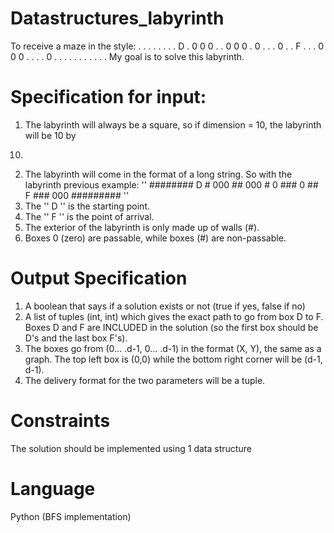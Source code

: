 # Datastructures_labyrinth
To receive a maze in the style: 
. . . . . . .
. D . 0 0 0 .
. 0 0 0 . 0 .
. . 0 . . F .
. . 0 0 0 . .
. . 0 . . . .
. . . . . . .
My goal is to solve this labyrinth.

# Specification for input:
1) The labyrinth will always be a square, so if dimension = 10, the labyrinth will be 10 by
10.
2) The labyrinth will come in the format of a long string. So with the labyrinth
previous example: '' ######## D # 000 ## 000 # 0 ### 0 ## F ### 000 ######### ''
3) The '' D '' is the starting point.
4) The '' F '' is the point of arrival.
5) The exterior of the labyrinth is only made up of walls (#).
6) Boxes 0 (zero) are passable, while boxes (#) are non-passable.

# Output Specification
1) A boolean that says if a solution exists or not (true if yes, false if no)
2) A list of tuples (int, int) which gives the exact path to go from box D to
F. Boxes D and F are INCLUDED in the solution (so the first box should be D's
and the last box F's).
3) The boxes go from (0… .d-1, 0… .d-1) in the format (X, Y), the same as a
graph.
The top left box is (0,0) while the bottom right corner will be
(d-1, d-1).
4) The delivery format for the two parameters will be
a tuple.

# Constraints
The solution should be implemented using 1 data structure

# Language 
Python (BFS implementation)
